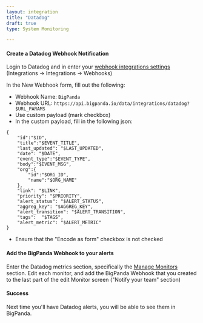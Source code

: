 ```yaml
---
layout: integration 
title: "Datadog"
draft: true
type: System Monitoring

---
```


#### Create a Datadog Webhook Notification  

Login to Datadog and in enter your [webhook integrations settings](https://app.datadoghq.com/account/settings#integrations/webhooks) (Integrations -> Integrations -> Webhooks)

In the New Webhook form, fill out the following:  

* Webhook Name: `BigPanda`
* Webhook URL: `https://api.bigpanda.io/data/integrations/datadog?$URL_PARAMS`
* Use custom payload (mark checkbox)
* In the custom payload, fill in the following json:

```
{
    "id":"$ID",
    "title":"$EVENT_TITLE",
    "last_updated": "$LAST_UPDATED",
    "date": "$DATE",
    "event_type":"$EVENT_TYPE",
    "body":"$EVENT_MSG",
    "org":{
        "id":"$ORG_ID",
        "name":"$ORG_NAME"
    },
    "link": "$LINK",
    "priority": "$PRIORITY",
    "alert_status": "$ALERT_STATUS",
    "aggreg_key": "$AGGREG_KEY",
    "alert_transition": "$ALERT_TRANSITION",
    "tags":  "$TAGS",
    "alert_metric": "$ALERT_METRIC"
}
```

* Ensure that the "Encode as form" checkbox is not checked

<!-- section-separator -->

#### Add the BigPanda Webhook to your alerts

Enter the Datadog metrics section, specifically the [Manage Monitors](https://app.datadoghq.com/monitors) section.
Edit each monitor, and add the BigPanda Webhook that you created to the last part of the edit Monitor screen ("Notify your team" section)
 
<!-- section-separator -->

#### Success
Next time you'll have Datadog alerts, you will be able to see them in BigPanda.
